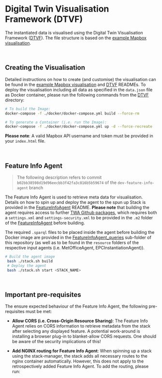 # Digital Twin Visualisation Framework (DTVF)

The instantiated data is visualised using the Digital Twin Visualisation Framework ([DTVF]). The file structure is based on the [example Mapbox visualisation].

&nbsp;
## Creating the Visualisation

Detailed instructions on how to create (and customise) the visualisation can be found in the [example Mapbox visualisation] and [DTVF] READMEs. To deploy the visualisation including all data as specified in the `data.json` file as Docker container, please run the following commands from the [DTVF] directory:

```bash
# To build the Image:
docker-compose -f ./docker/docker-compose.yml build --force-rm

# To generate a Container (i.e. run the Image):
docker-compose -f ./docker/docker-compose.yml up -d --force-recreate
```

**Please note**: A valid Mapbox API username and token must be provided in your `index.html` file.


&nbsp;
## Feature Info Agent

> The following description refers to commit `b02bb38598d19d96eecbb3f42fa3c816b5b59674` of the `dev-feature-info-agent` branch

The Feature Info Agent is used to retrieve meta data for visualisation. Details on how to spin up and deploy the agent to the spun up Stack is provided in the [FeatureInfoAgent] README. **Please note** that building the agent requires access to further [TWA Github packages], which requires both a `settings.xml` and `settings-security.xml` to be provided in the `.m2` folder of the [FeatureInfoAgent] before building.

The required `.sparql` files to be placed inside the agent before building the Docker image are provided in the [FeatureInfoAgent_queries] sub-folder of this repository (as well as to be found in the `resource` folders of the respective input agents (i.e. MetOfficeAgent, EPCInstantiationAgent)).

```bash
# Build the agent image
 bash ./stack.sh build
 # Deploy the agent
 bash ./stack.sh start <STACK_NAME>
```

&nbsp;
## Important pre-requisites

The ensure expected behaviour of the Feature Info Agent, the following pre-requisites must be met:

* **Allow CORS (i.e. Cross-Origin Resource Sharing)**: The Feature Info Agent relies on CORS information to retrieve metadata from the stack after selecting any displayed feature. A potential work-around  is installing a browser plug-in to blanket-allow CORS requests. One should be aware of the security implications of this!

* **Add NGINX routing for Feature Info Agent**: When spinning up a stack using the stack-manager, the stack adds all necessary routes to the nginx container automatically. However, this does not apply to the retrospectively added Feature Info Agent. To add the routing, please run:


<!-- Links -->
[DTVF]: https://github.com/cambridge-cares/TheWorldAvatar/wiki/Digital-Twin-Visualisations
[example Mapbox visualisation]: https://github.com/cambridge-cares/TheWorldAvatar/tree/main/web/digital-twin-vis-framework/example-mapbox-vis
[FeatureInfoAgent]: https://github.com/cambridge-cares/TheWorldAvatar/tree/dev-feature-info-agent/Agents/FeatureInfoAgent
[TWA Github packages]: https://github.com/cambridge-cares/TheWorldAvatar/wiki/Packages

<!-- repositories -->
[FeatureInfoAgent_queries]: FeatureInfoAgent_queries
[DTVF]: DTVF